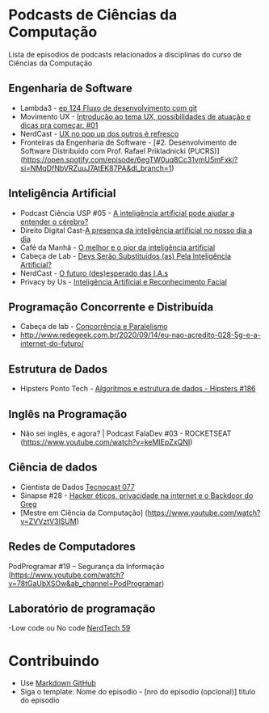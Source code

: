 # Podcasts de Ciências da Computação

Lista de episodios de podcasts relacionados a disciplinas do curso de Ciências da Computação

## Engenharia de Software
- Lambda3 - [ep 124 Fluxo de desenvolvimento com git](https://www.lambda3.com.br/2019/01/lambda3-podcast-124-fluxo-de-desenvolvimento-com-git/)
- Movimento UX - [Introdução ao tema UX, possibilidades de atuação e dicas pra começar. #01](https://www.movimentoux.com/ux-design/caio-cesar/)
- NerdCast - [UX no pop up dos outros é refresco](https://jovemnerd.com.br/nerdcast/nerdtech/ux-no-pop-up-dos-outros-e-refresco/)
- Fronteiras da Engenharia de Software - [#2. Desenvolvimento de Software Distribuído com Prof. Rafael Prikladnicki (PUCRS)]
(https://open.spotify.com/episode/6egTW0uq8Cc31vmU5mFxkj?si=NMqDfNbVRZuuJ7AtEK87PA&dl_branch=1)

## Inteligência Artificial
- Podcast Ciência USP #05 - [A inteligência artificial pode ajudar a entender o cérebro?](https://www.youtube.com/watch?v=wm5CFUX9akc&list=LLOYhKTrx06OI5PtDPpN8m_w&index=2)
- Direito Digital Cast-[A presença da inteligência artificial no nosso dia a dia](https://www.youtube.com/watch?v=AcQEPOFEGP8)
- Café da Manhã - [O melhor e o pior da inteligência artificial](https://open.spotify.com/episode/4TkUtd6bYudNYmbNv6aFTP?go=1&utm_source=embed_v3&t=0&nd=1)
- Cabeça de Lab - [Devs Serão Substituídos (as) Pela Inteligência Artificial?](https://open.spotify.com/episode/39vIQ7k3XBBX0zdh4iLDZA)
- NerdCast - [O futuro (des)esperado das I.A.s](https://jovemnerd.com.br/nerdcast/o-futuro-desesperado-das-i-a-s/)
- Privacy by Us - [Inteligência Artificial e Reconhecimento Facial](https://open.spotify.com/episode/2zXTkHT1knSM82K7SbsUvO?si=TS3OvJ1GRFeJaIkfTa-dIQ&dl_branch=1)

## Programação Concorrente e Distribuída
- Cabeça de lab - [Concorrência e Paralelismo](https://open.spotify.com/episode/7mnOddZ2iPZ8Kv2y5Wn74g?si=HI9MyK6WQmaMwtwVzjpj5A) 
- http://www.redegeek.com.br/2020/09/14/eu-nao-acredito-028-5g-e-a-internet-do-futuro/

## Estrutura de Dados
- Hipsters Ponto Tech - [Algoritmos e estrutura de dados - Hipsters #186](https://open.spotify.com/episode/3EnlZFp79aUogKt3uY4grc?si=Mo7VTr6ISDedvn-Xba2Hvw)

## Inglês na Programação
- Não sei inglês, e agora? | Podcast FalaDev #03 - ROCKETSEAT (https://www.youtube.com/watch?v=keMIEpZxQNI)

## Ciência de dados
- Cientista de Dados [Tecnocast 077](https://www.youtube.com/watch?v=dh7CCeCbcco)
- Sinapse #28 - [Hacker éticos, privacidade na internet e o Backdoor do Greg](https://open.spotify.com/episode/3Tv11Rt0JRWUWD6tpBtUl9?si=bf138681091c448d)
- [Mestre em Ciência da Computação] (https://www.youtube.com/watch?v=ZVVztV3lSUM)

## Redes de Computadores
PodProgramar #19 – Segurança da Informação (https://www.youtube.com/watch?v=78tGaUbXSOw&ab_channel=PodProgramar)

## Laboratório de programação
-Low code ou No code [NerdTech 59](https://jovemnerd.com.br/nerdcast/nerdtech/low-code-ou-no-code/)

# Contribuindo
- Use [Markdown GitHub](https://github.com/adam-p/markdown-here/wiki/Markdown-Cheatsheet)
- Siga o template: Nome do episodio - [nro do episodio (opcional)] titulo do episodio


